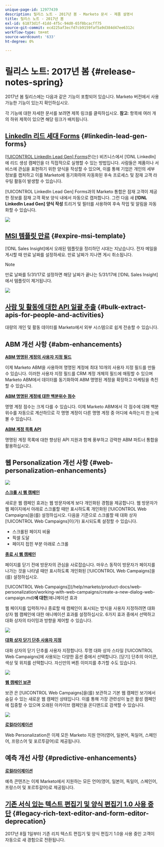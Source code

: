 ```yaml
---
unique-page-id: 12977439
description: 릴리스 노트 - 2017년 봄 - Marketo 문서 - 제품 설명서
title: 릴리스 노트 - 2017년 봄
exl-id: 61873d1f-41dd-4f5c-94d0-65f0bcacff75
source-git-commit: ecd225af3ecfd7cb9159faf5a9d384d47ee6312c
workflow-type: tm+mt
source-wordcount: '633'
ht-degree: 0%

---
```


# 릴리스 노트: 2017년 봄 {#release-notes-spring}

2017년 봄 릴리스에는 다음과 같은 기능이 포함되어 있습니다. Marketo 버전에서 사용 가능한 기능이 있는지 확인하십시오.

각 기능에 대한 자세한 문서를 보려면 제목 링크를 클릭하십시오. **참고**: 항목에 여러 개의 하위 제목이 있으면 해당 링크가 배치됩니다.

## [LinkedIn 리드 세대 Forms](/help/marketo/product-docs/demand-generation/social/social-functions/set-up-linkedin-lead-gen-forms.md) {#linkedin-lead-gen-forms}

[[!UICONTROL LinkedIn Lead Gen] Forms](https://business.linkedin.com/marketing-solutions/native-advertising/lead-gen-ads)은(는) 비즈니스에서 [!DNL LinkedIn]에 리드 생성 캠페인을 더 직접적으로 실행할 수 있는 방법입니다. 사람들은 제품이나 서비스에 관심을 표현하기 위한 양식을 작성할 수 있으며, 이를 통해 기업은 개인의 세부 정보를 캡처하고 이를 Marketo에 동기화하여 자동화된 후속 프로세스 및 잠재 고객 라우팅 활동이 발생할 수 있습니다.

[!UICONTROL LinkedIn Lead Gen] Forms과의 Marketo 통합은 잠재 고객이 제공한 정보를 잠재 고객 확보 양식 내에서 자동으로 캡처합니다. 그런 다음 새 **[!DNL LinkedIn Lead Gen] 양식 작성** 트리거 및 필터를 사용하여 후속 작업 및 알림을 자동화할 수 있습니다.

![](assets/release-notes-image.png)

## [MSI 템플릿 만료](/help/marketo/product-docs/marketo-sales-insight/msi-for-salesforce/features/actions-in-the-msi-panel/send-marketo-email/publish-an-email-to-sales-insight.md) {#expire-msi-template}

[!DNL Sales Insight]에서 오래된 템플릿을 정리하던 시대는 지났습니다. 전자 메일을 게시할 때 만료 날짜를 설정하세요. 만료 날짜가 지나면 게시 취소됩니다.

>[!NOTE]
>
>만료 날짜를 5/31/17로 설정하면 해당 날짜가 끝나는 5/31/17에 [!DNL Sales Insight]에서 템플릿이 제거됩니다.

![](assets/four-281-29.png)

## [사람 및 활동에 대한 API 일괄 추출](https://developers.marketo.com/rest-api/bulk-extract/) {#bulk-extract-apis-for-people-and-activities}

대량의 개인 및 활동 데이터를 Marketo에서 외부 시스템으로 쉽게 전송할 수 있습니다.

## ABM 개선 사항 {#abm-enhancements}

**[ABM 명명된 계정의 사용자 지정 필드](https://docs.marketo.com/x/1wnG)**

이제 Marketo ABM을 사용하여 명명된 계정에 최대 10개의 사용자 지정 필드를 만들 수 있습니다. 이러한 사용자 지정 필드를 CRM 계정 개체의 필드에 매핑할 수 있으며 Marketo ABM에서 데이터를 동기화하여 ABM 명명된 계정을 확장하고 마케팅을 촉진할 수 있습니다.

**[ABM 명명된 계정에 대한 백분위수 점수](https://docs.marketo.com/display/docs/assets/abmpercentiles.png)**

명명 계정 점수는 크게 다를 수 있습니다. 이제 Marketo ABM에서 각 점수에 대해 백분위수를 자동으로 계산하므로 각 명명 계정이 다른 명명 계정 중 어디에 속하는지 한 눈에 볼 수 있습니다.

**[ABM 계정 목록 API](https://developers.marketo.com/rest-api/lead-database/named-account-lists/)**

명명된 계정 목록에 대한 향상된 API 지원과 함께 풍부하고 강력한 ABM 파트너 통합을 활용하십시오.

## 웹 Personalization 개선 사항 {#web-personalization-enhancements}

![](assets/dialogoptions.png)

**[스크롤 시 웹 캠페인](/help/marketo/product-docs/web-personalization/working-with-web-campaigns/set-how-your-web-campaign-displays.md)**

새로운 웹 캠페인 효과는 웹 방문자에게 보다 개인화된 경험을 제공합니다. 웹 방문자가 웹 페이지에서 아래로 스크롤할 때만 표시하도록 개인화된 [!UICONTROL Web Campaigns]을(를) 설정하십시오. 다음을 기준으로 스크롤할 때 대화 상자 [!UICONTROL Web Campaigns]이(가) 표시되도록 설정할 수 있습니다.

* 스크롤된 페이지 비율
* 픽셀 도달
* 페이지 접힌 부분 아래로 스크롤

**[종료 시 웹 캠페인](/help/marketo/product-docs/web-personalization/working-with-web-campaigns/set-how-your-web-campaign-displays.md)**

페이지를 닫기 전에 방문자의 관심을 사로잡습니다. 마우스 동작이 방문자가 페이지를 나가는 것을 나타낼 때만 표시하도록 개인화된 [!UICONTROL Web Campaigns]을(를) 설정하십시오.

[!UICONTROL Web Campaigns]](/help/marketo/product-docs/web-personalization/working-with-web-campaigns/create-a-new-dialog-web-campaign.md)**에 대한**[&#x200B;애니메이션 효과

웹 페이지를 입력하거나 종료할 때 캠페인이 표시되는 방식을 사용자 지정하려면 대화 상자 웹 캠페인에 대한 애니메이션 효과를 설정하십시오. 6가지 효과 중에서 선택하고 대화 상자의 타이밍과 방향을 제어할 수 있습니다.

![](assets/animationoptins.png)

**[대화 상자 닫기 단추 사용자 지정](/help/marketo/product-docs/web-personalization/working-with-web-campaigns/create-a-new-dialog-web-campaign.md)**

대화 상자의 닫기 단추를 사용자 지정합니다. 투명 대화 상자 스타일 [!UICONTROL Web Campaigns]에 사용되는 다양한 옵션 중에서 선택합니다. [닫기] 단추의 아이콘, 색상 및 위치를 선택합니다. 자신만의 버튼 이미지를 추가할 수도 있습니다.

![](assets/dialog-button-fill-5b1-5d.png)

**[웹 캠페인 보관](/help/marketo/product-docs/web-personalization/working-with-web-campaigns/archive-a-web-campaign.md)**

보관 은 [!UICONTROL Web Campaigns]을(를) 보관하고 기본 웹 캠페인 보기에서 숨길 수 있는 새로운 웹 캠페인 상태입니다. 이를 통해 가장 관련성이 높은 활성 캠페인에 집중할 수 있으며 오래된 아카이브 캠페인을 온디맨드로 검색할 수 있습니다.

![](assets/archive-campaign-5b2-5d.png)

**[로컬라이제이션](/help/marketo/product-docs/administration/settings/select-your-language-locale-and-time-zone.md)**

Web Personalization은 이제 모든 Marketo 지원 언어(영어, 일본어, 독일어, 스페인어, 프랑스어 및 포르투갈어)로 제공됩니다.

## 예측 개선 사항 {#predictive-enhancements}

**[로컬라이제이션](/help/marketo/product-docs/administration/settings/select-your-language-locale-and-time-zone.md)**

예측 콘텐츠는 이제 Marketo에서 지원하는 모든 언어(영어, 일본어, 독일어, 스페인어, 프랑스어 및 포르투갈어)로 제공됩니다.

## [기존 서식 있는 텍스트 편집기 및 양식 편집기 1.0 사용 중단](https://nation.marketo.com/docs/DOC-4315) {#legacy-rich-text-editor-and-form-editor-deprecation}

2017년 8월 1일부터 기존 리치 텍스트 편집기 및 양식 편집기 1.0을 사용 중인 고객이 자동으로 새 경험으로 전환됩니다.

